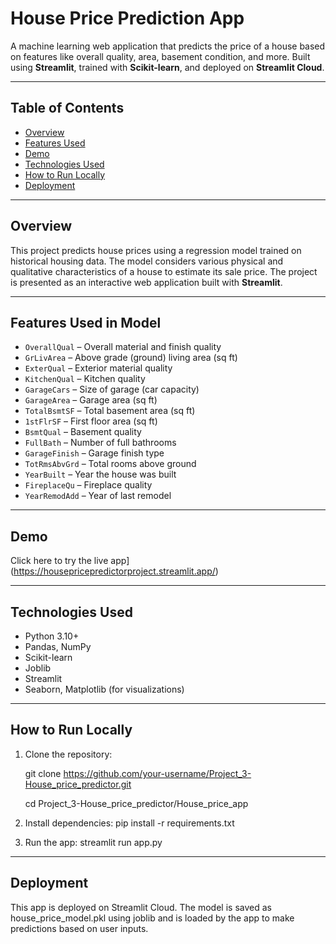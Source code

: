 # House Price Prediction App

A machine learning web application that predicts the price of a house based on features like overall quality, area, basement condition, and more. Built using **Streamlit**, trained with **Scikit-learn**, and deployed on **Streamlit Cloud**.

---

## Table of Contents

- [Overview](#overview)
- [Features Used](#features-used)
- [Demo](#demo)
- [Technologies Used](#technologies-used)
- [How to Run Locally](#how-to-run-locally)
- [Deployment](#deployment)

---

## Overview

This project predicts house prices using a regression model trained on historical housing data. The model considers various physical and qualitative characteristics of a house to estimate its sale price. The project is presented as an interactive web application built with **Streamlit**.

---

## Features Used in Model

- `OverallQual` – Overall material and finish quality  
- `GrLivArea` – Above grade (ground) living area (sq ft)  
- `ExterQual` – Exterior material quality  
- `KitchenQual` – Kitchen quality  
- `GarageCars` – Size of garage (car capacity)  
- `GarageArea` – Garage area (sq ft)  
- `TotalBsmtSF` – Total basement area (sq ft)  
- `1stFlrSF` – First floor area (sq ft)  
- `BsmtQual` – Basement quality  
- `FullBath` – Number of full bathrooms  
- `GarageFinish` – Garage finish type  
- `TotRmsAbvGrd` – Total rooms above ground  
- `YearBuilt` – Year the house was built  
- `FireplaceQu` – Fireplace quality  
- `YearRemodAdd` – Year of last remodel

---

## Demo

 Click here to try the live app](https://housepricepredictorproject.streamlit.app/)

---

## Technologies Used

- Python 3.10+
- Pandas, NumPy
- Scikit-learn
- Joblib
- Streamlit
- Seaborn, Matplotlib (for visualizations)

---

## How to Run Locally

1. Clone the repository:

    git clone https://github.com/your-username/Project_3-House_price_predictor.git
   
    cd Project_3-House_price_predictor/House_price_app

3. Install dependencies:
    pip install -r requirements.txt

4. Run the app:
   streamlit run app.py

---

## Deployment
This app is deployed on Streamlit Cloud.
The model is saved as house_price_model.pkl using joblib and is loaded by the app to make predictions based on user inputs.


